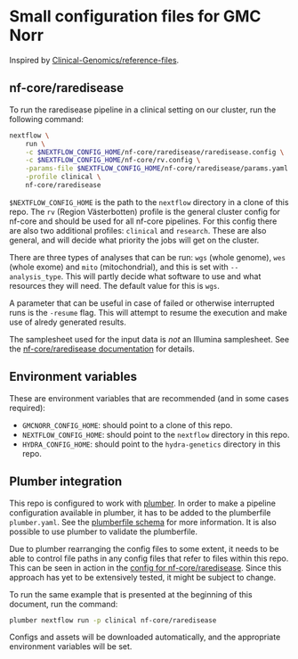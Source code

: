 # Small configuration files for GMC Norr

Inspired by [Clinical-Genomics/reference-files](https://github.com/Clinical-Genomics/reference-files).

## nf-core/raredisease

To run the raredisease pipeline in a clinical setting on our cluster, run the following command:

```bash
nextflow \
    run \
    -c $NEXTFLOW_CONFIG_HOME/nf-core/raredisease/raredisease.config \
    -c $NEXTFLOW_CONFIG_HOME/nf-core/rv.config \
    -params-file $NEXTFLOW_CONFIG_HOME/nf-core/raredisease/params.yaml \
    -profile clinical \
    nf-core/raredisease
```

`$NEXTFLOW_CONFIG_HOME` is the path to the `nextflow` directory in a clone of this repo. The `rv` (Region Västerbotten) profile is the general cluster config for nf-core and should be used for all nf-core pipelines. For this config there are also two additional profiles: `clinical` and `research`. These are also general, and will decide what priority the jobs will get on the cluster.

There are three types of analyses that can be run: `wgs` (whole genome), `wes` (whole exome) and `mito` (mitochondrial), and this is set with `--analysis_type`. This will partly decide what software to use and what resources they will need. The default value for this is `wgs`.

A parameter that can be useful in case of failed or otherwise interrupted runs is the `-resume` flag. This will attempt to resume the execution and make use of alredy generated results.

The samplesheet used for the input data is *not* an Illumina samplesheet. See the [nf-core/raredisease documentation](https://nf-co.re/raredisease/2.2.0/docs/usage#samplesheet) for details.

## Environment variables

These are environment variables that are recommended (and in some cases required):

- `GMCNORR_CONFIG_HOME`: should point to a clone of this repo.
- `NEXTFLOW_CONFIG_HOME`: should point to the `nextflow` directory in this repo.
- `HYDRA_CONFIG_HOME`: should point to the `hydra-genetics` directory in this repo.

## Plumber integration

This repo is configured to work with [plumber](https://github.com/gmc-norr/plumber).
In order to make a pipeline configuration available in plumber, it has to be added to the plumberfile `plumber.yaml`.
See the [plumberfile schema](https://github.com/gmc-norr/plumber/blob/main/schema/plumber-v1.schema.json) for more information.
It is also possible to use plumber to validate the plumberfile.

Due to plumber rearranging the config files to some extent, it needs to be able to control file paths in any config files that refer to files within this repo.
This can be seen in action in the [config for nf-core/raredisease](./nextflow/nf-core/raredisease/raredisease.config).
Since this approach has yet to be extensively tested, it might be subject to change.

To run the same example that is presented at the beginning of this document, run the command:

```bash
plumber nextflow run -p clinical nf-core/raredisease
```

Configs and assets will be downloaded automatically, and the appropriate environment variables will be set.
